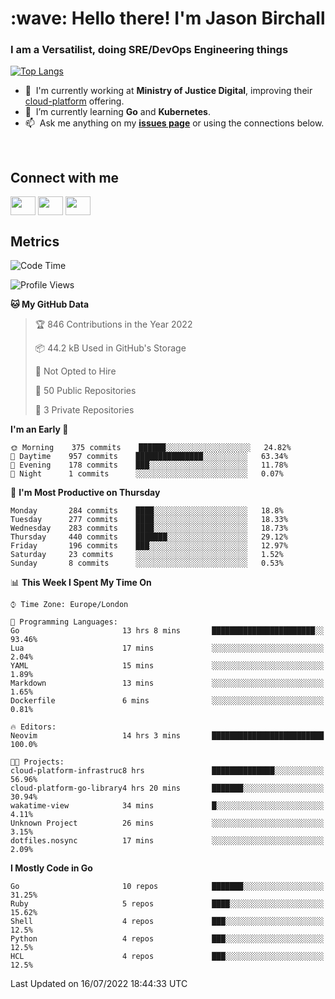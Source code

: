 <h1 align="left" id="jason-title">:wave: Hello there! I'm Jason Birchall</h1>
<h3 align="left">I am a Versatilist, doing SRE/DevOps Engineering things</h3>

[![Top Langs](https://github-readme-stats.vercel.app/api?username=jasonBirchall&show_icons=true&count_private=true&include_all_commits=true&theme=gruvbox)](https://github.com/anuraghazra/github-readme-stats)

- :office: &nbsp;I'm currently working at **Ministry of Justice Digital**, improving their [cloud-platform](https://github.com/ministryofjustice/cloud-platform) offering.
- :seedling: &nbsp;I’m currently learning **Go** and **Kubernetes**.
- :mailbox: &nbsp;Ask me anything on my **[issues page]** or using the connections below.


<br>

<h2>Connect with me</h2>
<p>
<a href="https://twitter.com/jsonBirchall" target="blank"><img align="center" src="https://cdn.jsdelivr.net/npm/simple-icons@3.0.1/icons/twitter.svg" alt="" height="30" width="40" /></a>
<a href="https://keybase.io/json0" target="blank"><img align="center" src="https://cdn.jsdelivr.net/npm/simple-icons@3.0.1/icons/keybase.svg" alt="" height="30" width="40" /></a>
<a href="https://www.reddit.com/user/kakorate" target="blank"><img align="center" src="https://cdn.jsdelivr.net/npm/simple-icons@3.0.1/icons/reddit.svg" alt="" height="30" width="40" /></a>
</p>

<h2>Metrics</h2>

<!--START_SECTION:waka-->
![Code Time](http://img.shields.io/badge/Code%20Time-0%20secs-blue)

![Profile Views](http://img.shields.io/badge/Profile%20Views-3-blue)

**🐱 My GitHub Data** 

> 🏆 846 Contributions in the Year 2022
 > 
> 📦 44.2 kB Used in GitHub's Storage 
 > 
> 🚫 Not Opted to Hire
 > 
> 📜 50 Public Repositories 
 > 
> 🔑 3 Private Repositories  
 > 
**I'm an Early 🐤** 

```text
🌞 Morning    375 commits    ██████░░░░░░░░░░░░░░░░░░░   24.82% 
🌆 Daytime    957 commits    ███████████████░░░░░░░░░░   63.34% 
🌃 Evening    178 commits    ███░░░░░░░░░░░░░░░░░░░░░░   11.78% 
🌙 Night      1 commits      ░░░░░░░░░░░░░░░░░░░░░░░░░   0.07%

```
📅 **I'm Most Productive on Thursday** 

```text
Monday       284 commits    ████░░░░░░░░░░░░░░░░░░░░░   18.8% 
Tuesday      277 commits    ████░░░░░░░░░░░░░░░░░░░░░   18.33% 
Wednesday    283 commits    ████░░░░░░░░░░░░░░░░░░░░░   18.73% 
Thursday     440 commits    ███████░░░░░░░░░░░░░░░░░░   29.12% 
Friday       196 commits    ███░░░░░░░░░░░░░░░░░░░░░░   12.97% 
Saturday     23 commits     ░░░░░░░░░░░░░░░░░░░░░░░░░   1.52% 
Sunday       8 commits      ░░░░░░░░░░░░░░░░░░░░░░░░░   0.53%

```


📊 **This Week I Spent My Time On** 

```text
⌚︎ Time Zone: Europe/London

💬 Programming Languages: 
Go                       13 hrs 8 mins       ███████████████████████░░   93.46% 
Lua                      17 mins             ░░░░░░░░░░░░░░░░░░░░░░░░░   2.04% 
YAML                     15 mins             ░░░░░░░░░░░░░░░░░░░░░░░░░   1.89% 
Markdown                 13 mins             ░░░░░░░░░░░░░░░░░░░░░░░░░   1.65% 
Dockerfile               6 mins              ░░░░░░░░░░░░░░░░░░░░░░░░░   0.81%

🔥 Editors: 
Neovim                   14 hrs 3 mins       █████████████████████████   100.0%

🐱‍💻 Projects: 
cloud-platform-infrastruc8 hrs               ██████████████░░░░░░░░░░░   56.96% 
cloud-platform-go-library4 hrs 20 mins       ███████░░░░░░░░░░░░░░░░░░   30.94% 
wakatime-view            34 mins             █░░░░░░░░░░░░░░░░░░░░░░░░   4.11% 
Unknown Project          26 mins             ░░░░░░░░░░░░░░░░░░░░░░░░░   3.15% 
dotfiles.nosync          17 mins             ░░░░░░░░░░░░░░░░░░░░░░░░░   2.09%

```

**I Mostly Code in Go** 

```text
Go                       10 repos            ███████░░░░░░░░░░░░░░░░░░   31.25% 
Ruby                     5 repos             ████░░░░░░░░░░░░░░░░░░░░░   15.62% 
Shell                    4 repos             ███░░░░░░░░░░░░░░░░░░░░░░   12.5% 
Python                   4 repos             ███░░░░░░░░░░░░░░░░░░░░░░   12.5% 
HCL                      4 repos             ███░░░░░░░░░░░░░░░░░░░░░░   12.5%

```



 Last Updated on 16/07/2022 18:44:33 UTC
<!--END_SECTION:waka-->

<!-- links -->

[issues page]: https://github.com/jasonBirchall/jasonBirchall/issues "jasonBirchall/issues"
